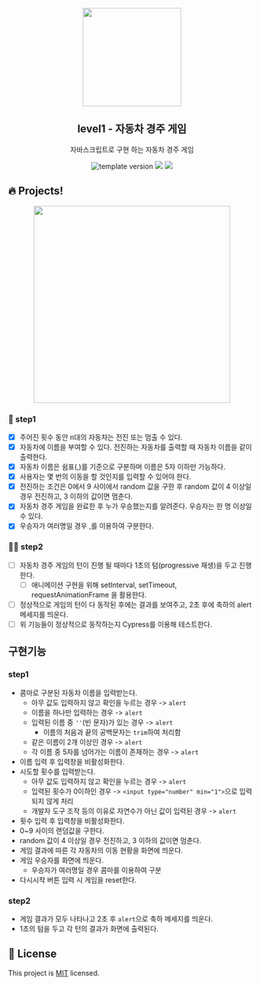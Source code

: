 <p align="middle" >
  <img width="200px;" src="https://user-images.githubusercontent.com/50367798/106415730-2645a280-6493-11eb-876c-ef7172652261.png"/>
</p>
<h2 align="middle">level1 - 자동차 경주 게임</h2>
<p align="middle">자바스크립트로 구현 하는 자동차 경주 게임</p>
<p align="middle">
<img src="https://img.shields.io/badge/version-1.0.0-blue?style=flat-square" alt="template version"/>
<img src="https://img.shields.io/badge/language-html-blue.svg?style=flat-square"/>
<a href="https://github.com/daybrush/moveable/blob/master/LICENSE" target="_blank">
  <img src="https://img.shields.io/github/license/daybrush/moveable.svg?style=flat-square&label=license&color=08CE5D"/>
  </a>
</p>

## 🔥 Projects!

<p align="middle">
  <img width="400" src="https://techcourse-storage.s3.ap-northeast-2.amazonaws.com/7c76e809d82a4a3aa0fd78a86be25427">
</p>

### 🎯 step1

- [x] 주어진 횟수 동안 n대의 자동차는 전진 또는 멈출 수 있다.
- [x] 자동차에 이름을 부여할 수 있다. 전진하는 자동차를 출력할 때 자동차 이름을 같이 출력한다.
- [x] 자동차 이름은 쉼표(,)를 기준으로 구분하며 이름은 5자 이하만 가능하다.
- [x] 사용자는 몇 번의 이동을 할 것인지를 입력할 수 있어야 한다.
- [x] 전진하는 조건은 0에서 9 사이에서 random 값을 구한 후 random 값이 4 이상일 경우 전진하고, 3 이하의 값이면 멈춘다.
- [x] 자동차 경주 게임을 완료한 후 누가 우승했는지를 알려준다. 우승자는 한 명 이상일 수 있다.
- [x] 우승자가 여러명일 경우 ,를 이용하여 구분한다.

### 🎯🎯 step2

- [ ] 자동차 경주 게임의 턴이 진행 될 때마다 1초의 텀(progressive 재생)을 두고 진행한다.
  - [ ] 애니메이션 구현을 위해 setInterval, setTimeout, requestAnimationFrame 을 활용한다.
- [ ] 정상적으로 게임의 턴이 다 동작된 후에는 결과를 보여주고, 2초 후에 축하의 alert 메세지를 띄운다.
- [ ] 위 기능들이 정상적으로 동작하는지 Cypress를 이용해 테스트한다.

## 구현기능

### step1

- 콤마로 구분된 자동차 이름을 입력받는다.
  - 아무 값도 입력하지 않고 확인을 누르는 경우 -> `alert`
  - 이름을 하나만 입력하는 경우 -> `alert`
  - 입력된 이름 중 `''`(빈 문자)가 있는 경우 -> `alert`
    - 이름의 처음과 끝의 공백문자는 `trim`하여 처리함
  - 같은 이름이 2개 이상인 경우 -> `alert`
  - 각 이름 중 5자를 넘어가는 이름이 존재하는 경우 -> `alert`
- 이름 입력 후 입력창을 비활성화한다.
- 시도할 횟수를 입력받는다.
  - 아무 값도 입력하지 않고 확인을 누르는 경우 -> `alert`
  - 입력된 횟수가 0이하인 경우 -> `<input type="number" min="1">`으로 입력되지 않게 처리
  - 개발자 도구 조작 등의 이유로 자연수가 아닌 값이 입력된 경우 -> `alert`
- 횟수 입력 후 입력창을 비활성화한다.
- 0~9 사이의 랜덤값을 구한다.
- random 값이 4 이상일 경우 전진하고, 3 이하의 값이면 멈춘다.
- 게임 결과에 따른 각 자동차의 이동 현황을 화면에 띄운다.
- 게임 우승자를 화면에 띄운다.
  - 우승자가 여러명일 경우 콤마를 이용하여 구분
- 다시시작 버튼 입력 시 게임을 reset한다.

### step2

- 게임 결과가 모두 나타나고 2초 후 `alert`으로 축하 메세지를 띄운다.
- 1초의 텀을 두고 각 턴의 결과가 화면에 출력된다.

## 📝 License

This project is [MIT](https://github.com/woowacourse/javascript-racingcar/blob/main/LICENSE) licensed.
